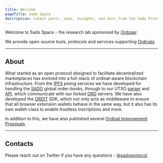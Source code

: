 ```yaml
---
title: Welcome
pageTitle: Sado Space
description: Latest posts, news, insights, and docs from the Sado Protocol Team.
---
```


Welcome to Sado Space - the research lab sponsored by [Ordzaar](https://ordzaar.com). 

We provide open-source tools, protocols and services supporting [Ordinals](https://docs.ordinals.com/).

--------
## About

What started as an open protocol designed to facilitate decentralized marketplaces has evolved into a full-stack of ordinal-aware blockchain infrastructure. From the [IPFS](https://sado.space/docs/ipfs-introduction) pining services we have developed for handling the [SADO](https://sado.space/docs/sdk-introduction) global order-books, through to our UTXO [parser](https://github.com/sadoprotocol/utxo-parser) and [API](https://github.com/sadoprotocol/utxo-api), which communicate with our forked [ORD](https://github.com/sadoprotocol/ord) servers. We have also developed the [ORDIT](https://sado.space/docs/ordit-introduction) SDK, which not only acts as middleware to ensure that all browser extension wallets behave in the same way, but it also has its own wallet-class to enable trustless inscriptions and more.

In addition to this, we have also published several [Ordinal Improvement Proposals](https://www.oips.io/).

-----------
## Contacts

Please reach out on Twitter if you have any questions - @[sadoprotocol](https://twitter.com/sadoprotocol).
